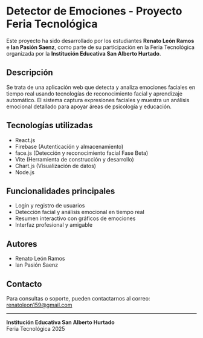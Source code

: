 # Detector de Emociones - Proyecto Feria Tecnológica

Este proyecto ha sido desarrollado por los estudiantes **Renato León Ramos** e **Ian Pasión Saenz**, como parte de su participación en la Feria Tecnológica organizada por la **Institución Educativa San Alberto Hurtado**.

## Descripción

Se trata de una aplicación web que detecta y analiza emociones faciales en tiempo real usando tecnologías de reconocimiento facial y aprendizaje automático. El sistema captura expresiones faciales y muestra un análisis emocional detallado para apoyar áreas de psicología y educación.

## Tecnologías utilizadas

- React.js
- Firebase (Autenticación y almacenamiento)
- face.js (Detección y reconocimiento facial Fase Beta)
- Vite (Herramienta de construcción y desarrollo)
- Chart.js (Visualización de datos)
- Node.js

## Funcionalidades principales

- Login y registro de usuarios
- Detección facial y análisis emocional en tiempo real
- Resumen interactivo con gráficos de emociones
- Interfaz profesional y amigable

## Autores

- Renato León Ramos
- Ian Pasión Saenz

## Contacto

Para consultas o soporte, pueden contactarnos al correo: renatoleon159@gmail.com

---

**Institución Educativa San Alberto Hurtado**  
Feria Tecnológica 2025
